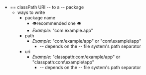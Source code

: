 * == classPath URI -- to a -- package
  * ways to write
    * package name
      * 👁️recommended one 👁️
      * _Example:_ "com.example.app"
    * path
      * _Example:_ "com/example/app" or "com\example\app"
        * -- depends on the -- file system's path separator
    * uri
      * _Example:_ "classpath:com/example/app" or "classpath:com\example\app"
        * -- depends on the -- file system's path separator